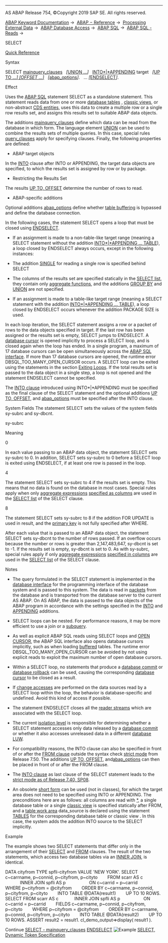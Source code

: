   

* * *

AS ABAP Release 754, ©Copyright 2019 SAP SE. All rights reserved.

[ABAP Keyword Documentation](javascript:call_link\('abenabap.htm'\)) →  [ABAP − Reference](javascript:call_link\('abenabap_reference.htm'\)) →  [Processing External Data](javascript:call_link\('abenabap_language_external_data.htm'\)) →  [ABAP Database Access](javascript:call_link\('abenabap_sql.htm'\)) →  [ABAP SQL](javascript:call_link\('abenopensql.htm'\)) →  [ABAP SQL - Reads](javascript:call_link\('abenopen_sql_reading.htm'\)) → 

SELECT

[Quick Reference](javascript:call_link\('abapselect_shortref.htm'\))

Syntax

SELECT [mainquery\_clauses](javascript:call_link\('abapselect_mainquery.htm'\))
  *\[*[UNION ...](javascript:call_link\('abapunion.htm'\))*\]*
  [INTO*|*APPENDING](javascript:call_link\('abapinto_clause.htm'\)) target
  *\[*[UP TO ...*\]* *\[*OFFSET ...*\]*](javascript:call_link\('abapselect_up_to_offset.htm'\))
  *\[*[abap\_options](javascript:call_link\('abapselect_additions.htm'\))*\]*.
  ...
*\[*[ENDSELECT](javascript:call_link\('abapendselect.htm'\))*\]*.

Effect

Uses the [ABAP SQL](javascript:call_link\('abenopen_sql_glosry.htm'\) "Glossary Entry") statement SELECT as a standalone statement. This statement reads data from one or more [database tables](javascript:call_link\('abendatabase_table_glosry.htm'\) "Glossary Entry") , [classic views](javascript:call_link\('abenclassical_view_glosry.htm'\) "Glossary Entry"), or non-abstract [CDS entities](javascript:call_link\('abencds_entity_glosry.htm'\) "Glossary Entry"), uses this data to create a multiple row or a single row results set, and assigns this results set to suitable ABAP data objects.

The additions [mainquery\_clauses](javascript:call_link\('abapselect_mainquery.htm'\)) define which data can be read from the database in which form. The language element [UNION](javascript:call_link\('abapunion.htm'\)) can be used to combine the results sets of multiple queries. In this case, special rules [query\_clauses](javascript:call_link\('abapunion_clause.htm'\)) apply for specifying clauses. Finally, the following properties are defined:

-   ABAP target objects
    

In the [INTO](javascript:call_link\('abapinto_clause.htm'\)) clause after INTO or APPENDING, the target data objects are specified, to which the results set is assigned by row or by package.

-   Restricting the Results Set
    

The results [UP TO, OFFSET](javascript:call_link\('abapselect_up_to_offset.htm'\)) determine the number of rows to read.

-   ABAP-specific additions
    

Optional additions [abap\_options](javascript:call_link\('abapselect_additions.htm'\)) define whether [table buffering](javascript:call_link\('abensap_buffering_glosry.htm'\) "Glossary Entry") is bypassed and define the database connection.

In the following cases, the statement SELECT opens a loop that must be closed using [ENDSELECT](javascript:call_link\('abapendselect.htm'\)).

-   If an assignment is made to a non-table-like target range (meaning a SELECT statement without the addition [INTO*|*APPENDING ... TABLE](javascript:call_link\('abapinto_clause.htm'\))), a loop closed by ENDSELECT always occurs, except in the following instances:
    

-   The addition [SINGLE](javascript:call_link\('abapselect_single.htm'\)) for reading a single row is specified behind SELECT

-   The columns of the results set are specified statically in the [SELECT list](javascript:call_link\('abapselect_list.htm'\)), they contain only [aggregate functions](javascript:call_link\('abenaggregate_function_glosry.htm'\) "Glossary Entry"), and the additions [GROUP BY](javascript:call_link\('abapgroupby_clause.htm'\)) and [UNION](javascript:call_link\('abapunion_clause.htm'\)) are not specified.

-   If an assignment is made to a table-like target range (meaning a SELECT statement with the addition [INTO*|*APPENDING ... TABLE](javascript:call_link\('abapinto_clause.htm'\))), a loop closed by ENDSELECT occurs whenever the addition PACKAGE SIZE is used.
    

In each loop iteration, the SELECT statement assigns a row or a packet of rows to the data objects specified in target. If the last row has been assigned or the results set is empty, SELECT jumps to ENDSELECT. A [database cursor](javascript:call_link\('abendatabase_cursor_glosry.htm'\) "Glossary Entry") is opened implicitly to process a SELECT loop, and is closed again when the loop has ended. In a single program, a maximum of 17 database cursors can be open simultaneously across the [ABAP SQL interface](javascript:call_link\('abenopen_sql_interface_glosry.htm'\) "Glossary Entry"). If more than 17 database cursors are opened, the runtime error DBSQL\_TOO\_MANY\_OPEN\_CURSOR occurs. A SELECT loop can be exited using the statements in the section [Exiting Loops](javascript:call_link\('abenleave_loops.htm'\)). If the total results set is passed to the data object in a single step, a loop is not opened and the statement ENDSELECT cannot be specified.

The [INTO clause](javascript:call_link\('abapinto_clause.htm'\)) introduced using INTO*|*APPENDING must be specified as the final clause of the SELECT statement and the optional additions [UP TO, OFFSET](javascript:call_link\('abapselect_up_to_offset.htm'\)), and [abap\_options](javascript:call_link\('abapselect_additions.htm'\)) must be specified after the INTO clause.

System Fields
The statement SELECT sets the values of the system fields sy-subrc and sy-dbcnt.

sy-subrc

Meaning

0

In each value passing to an ABAP data object, the statement SELECT sets sy-subrc to 0. In addition, SELECT sets sy-subrc to 0 before a SELECT loop is exited using ENDSELECT, if at least one row is passed in the loop.

4

The statement SELECT sets sy-subrc to 4 if the results set is empty. This means that no data is found on the database in most cases. Special rules apply when only [aggregate expressions](javascript:call_link\('abapselect_aggregate.htm'\)) [specified as columns](javascript:call_link\('abapselect_clause_col_spec.htm'\)) are used in the [SELECT list](javascript:call_link\('abapselect_list.htm'\)) of the SELECT clause.

8

The statement SELECT sets sy-subrc to 8 if the addition FOR UPDATE is used in result, and the [primary key](javascript:call_link\('abenprimary_key_glosry.htm'\) "Glossary Entry") is not fully specified after WHERE.

After each value that is passed to an ABAP data object, the statement SELECT sets sy-dbcnt to the number of rows passed. If an overflow occurs because the number or rows is greater than 2,147,483,647, sy-dbcnt is set to -1. If the results set is empty, sy-dbcnt is set to 0. As with sy-subrc, special rules apply if only [aggregate expressions](javascript:call_link\('abapselect_aggregate.htm'\)) [specified in columns](javascript:call_link\('abapselect_clause_col_spec.htm'\)) are used in the [SELECT list](javascript:call_link\('abapselect_list.htm'\)) of the SELECT clause.

Notes

-   The query formulated in the SELECT statement is implemented in the [database interface](javascript:call_link\('abendatabase_interface_glosry.htm'\) "Glossary Entry") for the programming interface of the database system and is passed to this system. The data is read in [packets](javascript:call_link\('abenopen_sql_oview.htm'\)) from the database and is transported from the database server to the current AS ABAP. On AS ABAP, the data is passed to the data objects of the ABAP program in accordance with the settings specified in the [INTO](javascript:call_link\('abapinto_clause.htm'\)) and [APPENDING](javascript:call_link\('abapinto_clause.htm'\)) additions.
    
-   SELECT loops can be nested. For performance reasons, it may be more efficient to use a join or a [subquery](javascript:call_link\('abensubquery_glosry.htm'\) "Glossary Entry").
    
-   As well as explicit ABAP SQL reads using SELECT loops and [OPEN CURSOR](javascript:call_link\('abapopen_cursor.htm'\)), the ABAP SQL interface also opens database cursors implicitly, such as when loading [buffered](javascript:call_link\('abensap_puffering.htm'\)) tables. The runtime error DBSQL\_TOO\_MANY\_OPEN\_CURSOR can be avoided by not using explicit reads to exploit the maximum number of open database cursors.
    
-   Within a SELECT loop, no statements that produce a [database commit](javascript:call_link\('abendb_commit.htm'\)) or [database rollback](javascript:call_link\('abendb_rollback.htm'\)) can be used, causing the corresponding [database cursor](javascript:call_link\('abendatabase_cursor_glosry.htm'\) "Glossary Entry") to be closed as a result.
    
-   If [change accesses](javascript:call_link\('abenopen_sql_writing.htm'\)) are performed on the data sources read by a SELECT loop within the loop, the behavior is database-specific and undefined. Avoid this kind of access if possible.
    
-   The statement ENDSELECT closes all the [reader streams](javascript:call_link\('abenselect_into_lob_handles.htm'\)) which are associated with the SELECT loop.
    
-   The current [isolation level](javascript:call_link\('abendb_isolation.htm'\)) is responsible for determining whether a SELECT statement accesses only data released by a [database commit](javascript:call_link\('abendb_commit.htm'\)) or whether it also accesses unreleased data in a different [database LUW](javascript:call_link\('abendatabase_luw_glosry.htm'\) "Glossary Entry").
    
-   For compatibility reasons, the INTO clause can also be specified in front of or after the [FROM clause](javascript:call_link\('abapfrom_clause.htm'\)) outside the syntax check [strict mode](javascript:call_link\('abenopensql_strict_mode_750.htm'\)) from Release 7.50. The additions [UP TO, OFFSET](javascript:call_link\('abapselect_up_to_offset.htm'\)), and[abap\_options](javascript:call_link\('abapselect_additions.htm'\)) can then be placed in front of or after the FROM clause.
    
-   The [INTO clause](javascript:call_link\('abapinto_clause.htm'\)) as last clause of the SELECT statement leads to the [strict mode as of Release 7.40, SP08](javascript:call_link\('abenopensql_strict_mode_740_sp08.htm'\)).
    
-   An obsolete [short form](javascript:call_link\('abapselect_obsolete.htm'\)) can be used (not in classes), for which the target area does not need to be specified using INTO or APPENDING. The preconditions here are as follows: all columns are read with [\*](javascript:call_link\('abapselect_list.htm'\)), a single database table or a single [classic view](javascript:call_link\('abenclassical_view_glosry.htm'\) "Glossary Entry") is specified statically after FROM, and a [table work area](javascript:call_link\('abentable_work_area_glosry.htm'\) "Glossary Entry") data\_source is declared using the statement [TABLES](javascript:call_link\('abaptables.htm'\)) for the corresponding database table or classic view . In this case, the system adds the addition INTO source to the SELECT implicitly.
    

Example

The example shows two SELECT statements that differ only in the arrangement of their [SELECT](javascript:call_link\('abapselect_clause.htm'\)) and [FROM](javascript:call_link\('abapfrom_clause.htm'\)) clauses. The result of the two statements, which access two database tables via an [INNER JOIN](javascript:call_link\('abapselect_join.htm'\)), is identical.

DATA cityfrom TYPE spfli-cityfrom VALUE 'NEW YORK'.
SELECT c~carrname, p~connid, p~cityfrom, p~cityto
       FROM scarr AS c
            INNER JOIN spfli AS p
                  ON c~carrid = p~carrid
       WHERE p~cityfrom = @cityfrom
       ORDER BY c~carrname, p~connid, p~cityfrom, p~cityto
       INTO TABLE @DATA(result1)
       UP TO 10 ROWS.
SELECT FROM scarr AS c
            INNER JOIN spfli AS p
                  ON c~carrid = p~carrid
       FIELDS c~carrname, p~connid, p~cityfrom, p~cityto
       WHERE p~cityfrom = @cityfrom
       ORDER BY c~carrname, p~connid, p~cityfrom, p~cityto
       INTO TABLE @DATA(result2)
       UP TO 10 ROWS.
ASSERT result2 = result1.
cl\_demo\_output=>display( result1 ).

Continue
[SELECT - mainquery\_clauses](javascript:call_link\('abapselect_mainquery.htm'\))
[ENDSELECT](javascript:call_link\('abapendselect.htm'\))
![Example](exa.gif "Example") [SELECT, Dynamic Token Specification](javascript:call_link\('abendynamic_sql_abexa.htm'\))